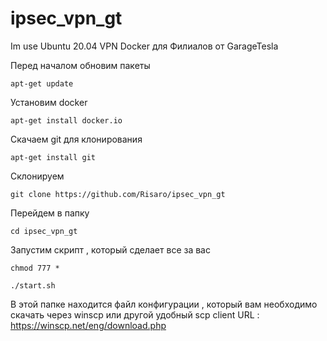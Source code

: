 # ipsec_vpn_gt
Im use Ubuntu 20.04
VPN Docker для Филиалов от GarageTesla


Перед началом обновим пакеты 

``apt-get update``

Установим docker

``apt-get install docker.io``

Скачаем git для клонирования

``apt-get install git``

Склонируем 

``git clone https://github.com/Risaro/ipsec_vpn_gt``

Перейдем в папку 

``cd ipsec_vpn_gt``

Запустим скрипт , который сделает все за вас 

``chmod 777 *``

``./start.sh``

В этой папке находится файл конфигурации , который вам необходимо скачать через winscp или другой удобный scp client
URL : https://winscp.net/eng/download.php
